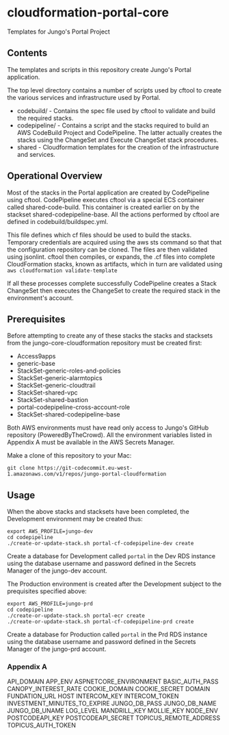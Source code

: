 # cloudformation-portal-core

Templates for Jungo's Portal Project

## Contents

The templates and scripts in this repository create Jungo's Portal application.

The top level directory contains a number of scripts used by cftool to create the various services and infrastructure used by Portal.  

* codebuild/ - Contains the spec file used by cftool to validate and build the required stacks.
* codepipeline/ - Contains a script and the stacks required to build an AWS CodeBuild Project and CodePipeline. The latter actually creates the stacks using the ChangeSet and Execute ChangeSet stack procedures.
* shared - Cloudformation templates for the creation of the infrastructure and services. 

## Operational Overview

Most of the stacks in the Portal application are created by CodePipeline using cftool. CodePipeline executes cftool via a special ECS container called shared-code-build. This container is created earlier on by the stackset shared-codepipeline-base. All the actions performed by cftool are defined in codebuild/buildspec.yml.

This file defines which cf files should be used to build the stacks. Temporary credentials are acquired using the aws sts command so that that the configuration repository can be cloned. The files are then validated using jsonlint. cftool then compiles, or expands, the .cf files into complete CloudFormation stacks, known as artifacts,  which in turn are validated using ``aws cloudformation validate-template``

If all these processes complete successfully CodePipeline creates a Stack ChangeSet then executes the ChangeSet to create the required stack in the environment's account.  

## Prerequisites

Before attempting to create any of these stacks the stacks and stacksets from the jungo-core-cloudformation repository must be created first:

* Access9apps
* generic-base
* StackSet-generic-roles-and-policies
* StackSet-generic-alarmtopics
* StackSet-generic-cloudtrail
* StackSet-shared-vpc
* StackSet-shared-bastion
* portal-codepipeline-cross-account-role
* StackSet-shared-codepipeline-base

Both AWS environments must have read only access to Jungo's GitHub repository (PoweredByTheCrowd). All the environment variables listed in Appendix A must be available in the AWS Secrets Manager.

Make a clone of this repository to your Mac:
```
git clone https://git-codecommit.eu-west-1.amazonaws.com/v1/repos/jungo-portal-cloudformation
```

## Usage

When the above stacks and stacksets have been completed, the Development environment may be created thus:


```
export AWS_PROFILE=jungo-dev
cd codepipeline
./create-or-update-stack.sh portal-cf-codepipeline-dev create
```

Create a database for Development called ``portal`` in the Dev RDS instance using the database username and password defined in the Secrets Manager of the jungo-dev account.

The Production environment is created after the Development subject to the prequisites specified above:

```
export AWS_PROFILE=jungo-prd
cd codepipeline
./create-or-update-stack.sh portal-ecr create
./create-or-update-stack.sh portal-cf-codepipeline-prd create
```

Create a database for Production called ``portal`` in the Prd RDS instance using the database username and password defined in the Secrets Manager of the jungo-prd account.

### Appendix A

API_DOMAIN
APP_ENV
ASPNETCORE_ENVIRONMENT
BASIC_AUTH_PASS
CANOPY_INTEREST_RATE
COOKIE_DOMAIN
COOKIE_SECRET
DOMAIN
FUNDATION_URL
HOST
INTERCOM_KEY
INTERCOM_TOKEN
INVESTMENT_MINUTES_TO_EXPIRE
JUNGO_DB_PASS
JUNGO_DB_NAME
JUNGO_DB_UNAME
LOG_LEVEL
MANDRILL_KEY
MOLLIE_KEY
NODE_ENV
POSTCODEAPI_KEY
POSTCODEAPI_SECRET
TOPICUS_REMOTE_ADDRESS
TOPICUS_AUTH_TOKEN




